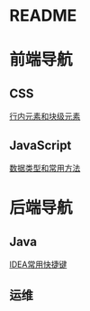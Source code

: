 # README

# 前端导航

## CSS

[行内元素和块级元素](./CSS/行内元素和块级元素)

## JavaScript

[数据类型和常用方法](./javaScript/基础-数据类型和常用方法)

# 后端导航

## Java

[IDEA常用快捷键](./Java//IDEA常用快捷键.md)

## 运维
